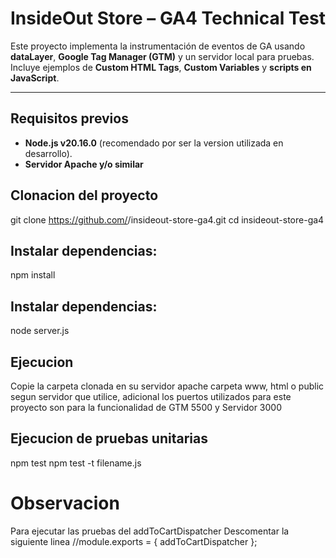 # InsideOut Store – GA4 Technical Test

Este proyecto implementa la instrumentación de eventos de GA usando **dataLayer**, **Google Tag Manager (GTM)** y un servidor local para pruebas.  
Incluye ejemplos de **Custom HTML Tags**, **Custom Variables** y **scripts en JavaScript**.

---

## Requisitos previos

- **Node.js v20.16.0** (recomendado por ser la version utilizada en desarrollo). 
- **Servidor Apache y/o similar**  



## Clonacion del proyecto
git clone https://github.com/<tu-repo>/insideout-store-ga4.git
cd insideout-store-ga4

## Instalar dependencias:
npm install

## Instalar dependencias:
node server.js

## Ejecucion
Copie la carpeta clonada en su servidor apache carpeta www, html o public segun servidor que utilice, adicional los puertos utilizados para este proyecto son para la funcionalidad de GTM 5500 y Servidor 3000


## Ejecucion de pruebas unitarias 
npm test
npm test -t filename.js

# Observacion 
Para ejecutar las pruebas del addToCartDispatcher 
Descomentar la siguiente linea //module.exports = { addToCartDispatcher };
